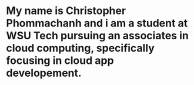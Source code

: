# My name is Christopher Phommachanh and i am a student at WSU Tech pursuing an associates in cloud computing, specifically focusing in cloud app developement.
